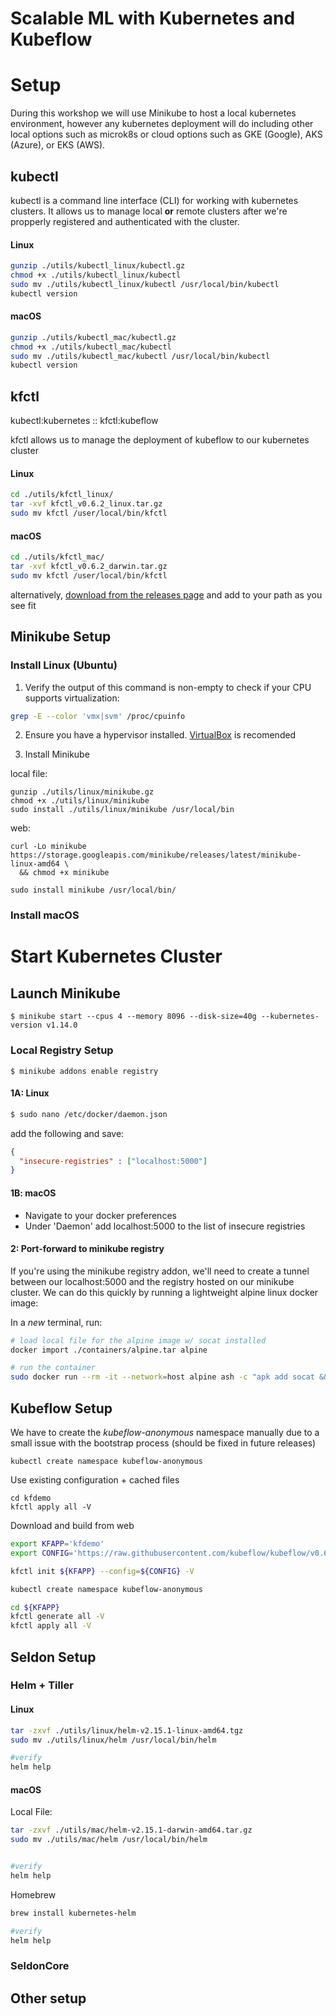 # Scalable ML with Kubernetes and Kubeflow


# Setup

During this workshop we will use Minikube to host a local kubernetes environment, however any kubernetes deployment will do including other local options such as microk8s or cloud options such as GKE (Google), AKS (Azure), or EKS (AWS).



## kubectl

kubectl is a command line interface (CLI) for working with kubernetes clusters. It allows us to manage local **or** remote clusters after we're propperly registered and authenticated with the cluster.



#### Linux

```bash
gunzip ./utils/kubectl_linux/kubectl.gz
chmod +x ./utils/kubectl_linux/kubectl
sudo mv ./utils/kubectl_linux/kubectl /usr/local/bin/kubectl
kubectl version
```

#### macOS


```bash
gunzip ./utils/kubectl_mac/kubectl.gz
chmod +x ./utils/kubectl_mac/kubectl
sudo mv ./utils/kubectl_mac/kubectl /usr/local/bin/kubectl
kubectl version
```

## kfctl

kubectl:kubernetes :: kfctl:kubeflow

kfctl allows us to manage the deployment of kubeflow to our kubernetes cluster



#### Linux

```bash
cd ./utils/kfctl_linux/
tar -xvf kfctl_v0.6.2_linux.tar.gz
sudo mv kfctl /user/local/bin/kfctl
```


#### macOS

```bash
cd ./utils/kfctl_mac/
tar -xvf kfctl_v0.6.2_darwin.tar.gz
sudo mv kfctl /user/local/bin/kfctl
```

alternatively, [download from the releases page](https://github.com/kubeflow/kubeflow/releases/tag/v0.6.2) and add to your path as you see fit


## Minikube Setup


### Install Linux (Ubuntu)

1. Verify the output of this command is non-empty to check if your CPU supports virtualization:

```bash
grep -E --color 'vmx|svm' /proc/cpuinfo
```

2. Ensure you have a hypervisor installed. [VirtualBox](https://www.virtualbox.org/wiki/Downloads) is recomended

3. Install Minikube

local file:

```
gunzip ./utils/linux/minikube.gz
chmod +x ./utils/linux/minikube
sudo install ./utils/linux/minikube /usr/local/bin
```

web:

```
curl -Lo minikube https://storage.googleapis.com/minikube/releases/latest/minikube-linux-amd64 \
  && chmod +x minikube

sudo install minikube /usr/local/bin/

```


### Install macOS


<!-- 
To Do:

## Minikube ISOs + Cache 
-->


# Start Kubernetes Cluster

## Launch Minikube

```
$ minikube start --cpus 4 --memory 8096 --disk-size=40g --kubernetes-version v1.14.0
```


### Local Registry Setup

```
$ minikube addons enable registry
```

#### 1A: Linux
```bash
$ sudo nano /etc/docker/daemon.json
```

add the following and save:

```json
{
  "insecure-registries" : ["localhost:5000"]
}
```

#### 1B: macOS 

* Navigate to your docker preferences 
* Under 'Daemon' add localhost:5000 to the list of insecure registries


#### 2: Port-forward to minikube registry

If you're using the minikube registry addon, we'll need to create a tunnel between our localhost:5000 and the registry hosted on our minikube cluster. We can do this quickly by running a lightweight alpine linux docker image:


In a _new_ terminal, run:
```bash
# load local file for the alpine image w/ socat installed
docker import ./containers/alpine.tar alpine

# run the container 
sudo docker run --rm -it --network=host alpine ash -c "apk add socat && socat TCP-LISTEN:5000,reuseaddr,fork TC$(minikube ip):5000"

```

## Kubeflow Setup

We have to create the _kubeflow-anonymous_ namespace manually due to a small issue with the bootstrap process (should be fixed in future releases)

```
kubectl create namespace kubeflow-anonymous
```

Use existing configuration + cached files
``` 
cd kfdemo
kfctl apply all -V
```

Download and build from web
```bash 
export KFAPP='kfdemo'
export CONFIG='https://raw.githubusercontent.com/kubeflow/kubeflow/v0.6-branch/bootstrap/config/kfctl_k8s_istio.0.6.2.yaml'

kfctl init ${KFAPP} --config=${CONFIG} -V

kubectl create namespace kubeflow-anonymous

cd ${KFAPP}
kfctl generate all -V
kfctl apply all -V

```


## Seldon Setup

### Helm + Tiller

#### Linux
```bash
tar -zxvf ./utils/linux/helm-v2.15.1-linux-amd64.tgz
sudo mv ./utils/linux/helm /usr/local/bin/helm

#verify
helm help
```

#### macOS

Local File:
```bash
tar -zxvf ./utils/mac/helm-v2.15.1-darwin-amd64.tar.gz
sudo mv ./utils/mac/helm /usr/local/bin/helm


#verify
helm help
```


Homebrew
```bash
brew install kubernetes-helm

#verify
helm help
```



### SeldonCore


## Other setup